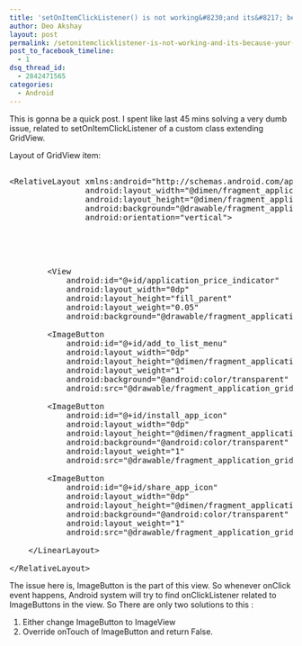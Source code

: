 ```yaml
---
title: 'setOnItemClickListener() is not working&#8230;and its&#8217; because your layout structure is wrong'
author: Deo Akshay
layout: post
permalink: /setonitemclicklistener-is-not-working-and-its-because-your-layout-structure-is-wrong/
post_to_facebook_timeline:
  - 1
dsq_thread_id:
  - 2842471565
categories:
  - Android
---
```

This is gonna be a quick post. I spent like last 45 mins solving a very dumb issue, related to setOnItemClickListener of a custom class extending GridView. 

Layout of GridView item:

<pre class="theme:classic font:monaco lang:xml decode:true"><?xml version="1.0" encoding="utf-8"?>
&lt;RelativeLayout xmlns:android="http://schemas.android.com/apk/res/android"
                android:layout_width="@dimen/fragment_application_grid_item_width"
                android:layout_height="@dimen/fragment_application_grid_item_height"
                android:background="@drawable/fragment_application_list_item_background_drawable"
                android:orientation="vertical">

        

<!-- Some Elements -->

        &lt;View
            android:id="@+id/application_price_indicator"
            android:layout_width="0dp"
            android:layout_height="fill_parent"
            android:layout_weight="0.05"
            android:background="@drawable/fragment_application_grid_item_free_indicator"/>

        &lt;ImageButton
            android:id="@+id/add_to_list_menu"
            android:layout_width="0dp"
            android:layout_height="@dimen/fragment_application_grid_item_menu_dimen"
            android:layout_weight="1"
            android:background="@android:color/transparent"
            android:src="@drawable/fragment_application_grid_item_add_to_list_icon"/>

        &lt;ImageButton
            android:id="@+id/install_app_icon"
            android:layout_width="0dp"
            android:layout_height="@dimen/fragment_application_grid_item_menu_dimen"
            android:background="@android:color/transparent"
            android:layout_weight="1"
            android:src="@drawable/fragment_application_grid_item_install_icon"/>

        &lt;ImageButton
            android:id="@+id/share_app_icon"
            android:layout_width="0dp"
            android:layout_height="@dimen/fragment_application_grid_item_menu_dimen"
            android:background="@android:color/transparent"
            android:layout_weight="1"
            android:src="@drawable/fragment_application_grid_item_share_icon"/>

    &lt;/LinearLayout>

&lt;/RelativeLayout>
</pre>

The issue here is, ImageButton is the part of this view. So whenever onClick event happens, Android system will try to find onClickListener related to ImageButtons in the view. So There are only two solutions to this :

1. Either change ImageButton to ImageView  
2. Override onTouch of ImageButton and return False.